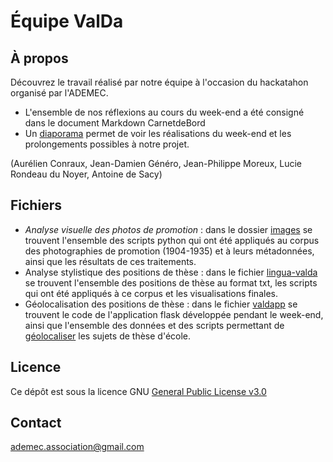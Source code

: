 # Équipe ValDa

## À propos
Découvrez le travail réalisé par notre équipe à l'occasion du hackatahon organisé par l'ADEMEC.

* L'ensemble de nos réflexions au cours du week-end a été consigné dans le document Markdown CarnetdeBord
* Un [diaporama](https://github.com/ademec/Valda/blob/main/Valda%20_%20Carnet%20de%20bord_2021-09-26_1530.pdf) permet de voir les réalisations du week-end et les prolongements possibles à notre projet.

(Aurélien Conraux,
Jean-Damien Généro,
Jean-Philippe Moreux,
Lucie Rondeau du Noyer,
Antoine de Sacy)


## Fichiers
* *Analyse visuelle des photos de promotion* : dans le dossier [images](https://github.com/ademec/Valda/tree/main/images) se trouvent l'ensemble des scripts python qui ont été appliqués au corpus des photographies de promotion (1904-1935) et à leurs métadonnées, ainsi que les résultats de ces traitements. 
* Analyse stylistique des positions de thèse : dans le fichier [lingua-valda](https://github.com/ademec/Valda/tree/main/lingua-valda) se trouvent l'ensemble des positions de thèse au format txt, les scripts qui ont été appliqués à ce corpus et les visualisations finales.
* Géolocalisation des positions de thèse : dans le fichier [valdapp](valdapp) se trouvent le code de l'application flask développée pendant le week-end, ainsi que l'ensemble des données et des scripts permettant de [géolocaliser](https://github.com/ademec/Valda/blob/main/valdapp/app/static/json/map.geojson) les sujets de thèse d'école.


## Licence
Ce dépôt est sous la licence GNU [General Public License v3.0](https://github.com/ademec/Valda/blob/flask/LICENSE)

## Contact
ademec.association@gmail.com
